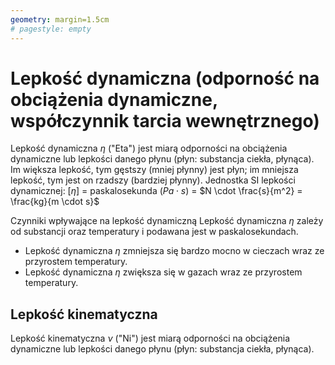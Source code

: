 ```yaml
---
geometry: margin=1.5cm
# pagestyle: empty
---
```


# Lepkość dynamiczna (odporność na obciążenia dynamiczne, współczynnik tarcia wewnętrznego)

Lepkość dynamiczna $\eta$ ("Eta") jest miarą odporności na obciążenia dynamiczne lub lepkości danego płynu (płyn: substancja ciekła, płynąca).
Im większa lepkość, tym gęstszy (mniej płynny) jest płyn; im mniejsza lepkość, tym jest on rzadszy (bardziej płynny).
Jednostka SI lepkości dynamicznej: [$\eta$] = paskalosekunda ($Pa \cdot s$) = $N \cdot \frac{s}{m^2} = \frac{kg}{m \cdot s}$

Czynniki wpływające na lepkość dynamiczną
Lepkość dynamiczna $\eta$ zależy od substancji oraz temperatury i podawana jest w paskalosekundach.

- Lepkość dynamiczna $\eta$ zmniejsza się bardzo mocno w cieczach wraz ze przyrostem temperatury.
- Lepkość dynamiczna $\eta$ zwiększa się w gazach wraz ze przyrostem temperatury.

## Lepkość kinematyczna

Lepkość kinematyczna $\nu$ ("Ni") jest miarą odporności na obciążenia dynamiczne lub lepkości danego płynu (płyn: substancja ciekła, płynąca).
